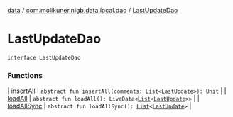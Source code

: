[data](../../index.md) / [com.molikuner.nigb.data.local.dao](../index.md) / [LastUpdateDao](./index.md)

# LastUpdateDao

`interface LastUpdateDao`

### Functions

| [insertAll](insert-all.md) | `abstract fun insertAll(comments: `[`List`](https://kotlinlang.org/api/latest/jvm/stdlib/kotlin.collections/-list/index.html)`<`[`LastUpdate`](../../com.molikuner.nigb.data.types/-last-update/index.md)`>): `[`Unit`](https://kotlinlang.org/api/latest/jvm/stdlib/kotlin/-unit/index.html) |
| [loadAll](load-all.md) | `abstract fun loadAll(): LiveData<`[`List`](https://kotlinlang.org/api/latest/jvm/stdlib/kotlin.collections/-list/index.html)`<`[`LastUpdate`](../../com.molikuner.nigb.data.types/-last-update/index.md)`>>` |
| [loadAllSync](load-all-sync.md) | `abstract fun loadAllSync(): `[`List`](https://kotlinlang.org/api/latest/jvm/stdlib/kotlin.collections/-list/index.html)`<`[`LastUpdate`](../../com.molikuner.nigb.data.types/-last-update/index.md)`>` |

